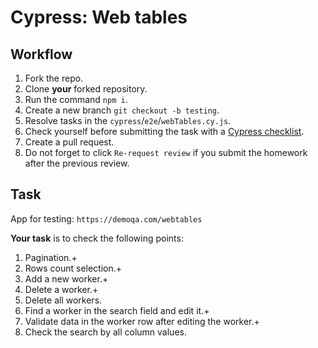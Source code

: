 # Cypress: Web tables

## Workflow

1. Fork the repo.
1. Clone **your** forked repository.
1. Run the command `npm i`.
1. Create a new branch `git checkout -b testing`.
1. Resolve tasks in the `cypress`/`e2e`/`webTables.cy.js`.
1. Check yourself before submitting the task with a [Cypress checklist](https://mate-academy.github.io/qa-program/checklists/cypress.html).
1. Create a pull request.
1. Do not forget to click `Re-request review` if you submit the homework after the previous review.

## Task

App for testing: `https://demoqa.com/webtables`

**Your task** is to check the following points:

1. Pagination.+
2. Rows count selection.+
3. Add a new worker.+
4. Delete a worker.+
5. Delete all workers.
6. Find a worker in the search field and edit it.+
7. Validate data in the worker row after editing the worker.+
8. Check the search by all column values.
